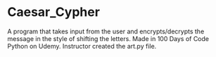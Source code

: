 # Caesar_Cypher
A program that takes input from the user and encrypts/decrypts the message in the style of shifting the letters. Made in 100 Days of Code Python on Udemy. Instructor created the art.py file.

